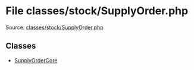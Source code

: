 File classes/stock/SupplyOrder.php
=========

Source: [classes/stock/SupplyOrder.php](https://github.com/PrestaShop/PrestaShop/blob/1.6.0.7/classes/stock/SupplyOrder.php)


Classes
-------

* [SupplyOrderCore](class.SupplyOrderCore.md)

